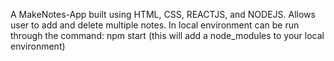 A MakeNotes-App built using HTML, CSS, REACTJS, and NODEJS.
Allows user to add and delete multiple notes.
In local environment can be run through the command:
npm start (this will add a node_modules to your local environment)
